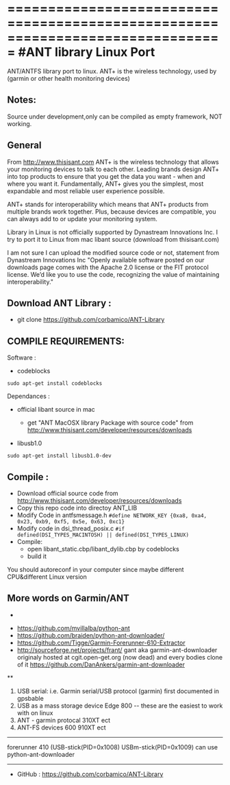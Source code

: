 ===============================================================================
#ANT library Linux Port
===============================================================================
ANT/ANTFS library port to linux. ANT+ is the wireless technology, used by (garmin or other health monitoring devices)

Notes:
-------
Source under development,only can be compiled as empty framework, NOT working.


General
-------
From http://www.thisisant.com
ANT+ is the wireless technology that allows your monitoring devices to talk to each other. Leading brands design ANT+ into top products to ensure that you get the data you want -  when and where you want it. Fundamentally, ANT+ gives you the simplest, most expandable and most reliable user experience possible.

ANT+ stands for interoperability which means that ANT+ products from multiple brands work together. Plus, because devices are compatible, you can always add to or update your monitoring system.

Library in Linux is not officially supported by Dynastream Innovations Inc. I try to port it to Linux from mac libant source (download from thisisant.com)

 I am not sure I can upload the modified source code or not, statement from Dynastream Innovations Inc
"Openly available software posted on our downloads page comes with the Apache 2.0 license or the FIT protocol license. We’d like you to use the code, recognizing the value of maintaining interoperability."


Download ANT Library :
-------
   + git clone https://github.com/corbamico/ANT-Library


COMPILE REQUIREMENTS:
-------
Software :

   + codeblocks
<pre><code>sudo apt-get install codeblocks
</code></pre>

Dependances :
   + official libant source in mac
     - get "ANT MacOSX library Package with source code" from http://www.thisisant.com/developer/resources/downloads

   + libusb1.0
<pre><code>sudo apt-get install libusb1.0-dev
</code></pre>


Compile :
---------
   + Download official source code from http://www.thisisant.com/developer/resources/downloads
   + Copy this repo code into directoy ANT_LIB
   + Modify Code in antfsmessage.h
   <code>#define NETWORK_KEY                    {0xa8, 0xa4, 0x23, 0xb9, 0xf5, 0x5e, 0x63, 0xc1} </code>
   + Modify code in dsi_thread_posix.c
   <code>#if defined(DSI_TYPES_MACINTOSH) || defined(DSI_TYPES_LINUX)</code>
   + Compile:
     - open libant_static.cbp/libant_dylib.cbp by codeblocks
     - build it

You should autoreconf in your computer since maybe different CPU&different Linux version

More words on Garmin/ANT
---------
*
 + https://github.com/mvillalba/python-ant
 + https://github.com/braiden/python-ant-downloader/
 + https://github.com/Tigge/Garmin-Forerunner-610-Extractor
 + http://sourceforge.net/projects/frant/
gant aka garmin-ant-downloader originaly hosted at cgit.open-get.org (now dead) and every bodies clone of it https://github.com/DanAnkers/garmin-ant-downloader

**
 1. USB serial: i.e. Garmin serial/USB protocol (garmin) first documented in gpsbable
 2. USB as a mass storage device Edge 800 -- these are the easiest to work with on linux
 3. ANT - garmin protocal 310XT ect
 4. ANT-FS devices 600 910XT ect

***
forerunner 410 (USB-stick(PID=0x1008) USBm-stick(PID=0x1009) can use python-ant-downloader


--------
- GitHub : https://github.com/corbamico/ANT-Library


